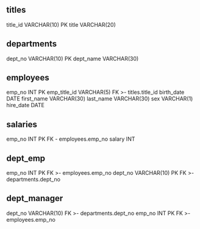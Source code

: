 titles
-
title_id VARCHAR(10) PK 
title VARCHAR(20)

departments
-
dept_no VARCHAR(10) PK
dept_name VARCHAR(30)

employees
-
emp_no INT PK
emp_title_id VARCHAR(5) FK >- titles.title_id
birth_date DATE
first_name VARCHAR(30)
last_name VARCHAR(30)
sex VARCHAR(1)
hire_date DATE

salaries
-
emp_no INT PK FK - employees.emp_no
salary INT

dept_emp
-
emp_no INT PK FK >- employees.emp_no
dept_no VARCHAR(10) PK FK >- departments.dept_no 

dept_manager
-
dept_no VARCHAR(10) FK >- departments.dept_no
emp_no INT PK FK >- employees.emp_no
